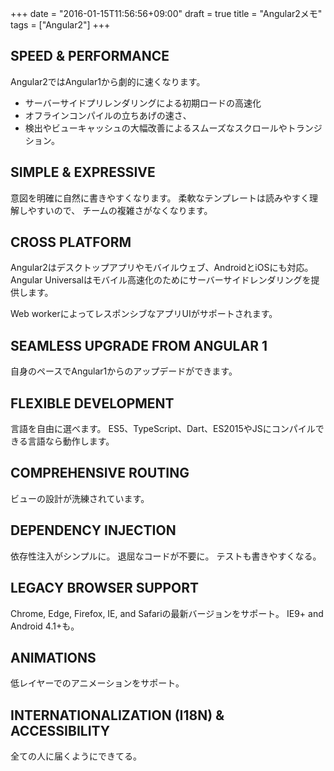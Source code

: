 +++
date = "2016-01-15T11:56:56+09:00"
draft = true
title = "Angular2メモ"
tags = ["Angular2"]
+++


## SPEED & PERFORMANCE

Angular2ではAngular1から劇的に速くなります。
- サーバーサイドプリレンダリングによる初期ロードの高速化
- オフラインコンパイルの立ちあげの速さ、
- 検出やビューキャッシュの大幅改善によるスムーズなスクロールやトランジション。

## SIMPLE & EXPRESSIVE

意図を明確に自然に書きやすくなります。
柔軟なテンプレートは読みやすく理解しやすいので、
チームの複雑さがなくなります。

## CROSS PLATFORM

Angular2はデスクトップアプリやモバイルウェブ、AndroidとiOSにも対応。
Angular Universalはモバイル高速化のためにサーバーサイドレンダリングを提供します。

Web workerによってレスポンシブなアプリUIがサポートされます。

## SEAMLESS UPGRADE FROM ANGULAR 1

自身のペースでAngular1からのアップデードができます。

## FLEXIBLE DEVELOPMENT

言語を自由に選べます。
ES5、TypeScript、Dart、ES2015やJSにコンパイルできる言語なら動作します。

## COMPREHENSIVE ROUTING

ビューの設計が洗練されています。

## DEPENDENCY INJECTION

依存性注入がシンプルに。
退屈なコードが不要に。
テストも書きやすくなる。

## LEGACY BROWSER SUPPORT

Chrome, Edge, Firefox, IE, and Safariの最新バージョンをサポート。
IE9+ and Android 4.1+も。

## ANIMATIONS

低レイヤーでのアニメーションをサポート。

## INTERNATIONALIZATION (I18N) & ACCESSIBILITY

全ての人に届くようにできてる。
